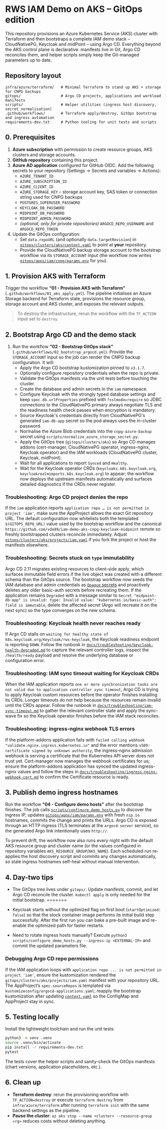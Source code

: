 # RWS IAM Demo on AKS – GitOps edition

This repository provisions an Azure Kubernetes Service (AKS) cluster with Terraform and then bootstraps a complete IAM demo stack – CloudNativePG, Keycloak and midPoint – using Argo CD. Everything beyond the AKS control plane is declarative: manifests live in Git, Argo CD reconciles them, and helper scripts simply keep the Git-managed parameters up to date.

## Repository layout

```
infra/azure/terraform/   # Minimal Terraform to stand up AKS + storage for CNPG backups
gitops/                  # Argo CD projects, applications and workload manifests
scripts/                 # Helper utilities (ingress host discovery, secret normalisation)
.github/workflows/       # Terraform apply/destroy, GitOps bootstrap and ingress automation
requirements-dev.txt     # Python tooling for unit tests and scripts
```

## 0. Prerequisites

1. **Azure subscription** with permission to create resource groups, AKS clusters and storage accounts.
2. **GitHub repository** containing this project.
3. **Azure AD application** configured for GitHub OIDC. Add the following secrets to your repository (Settings → Secrets and variables → Actions):
   - `AZURE_TENANT_ID`
   - `AZURE_SUBSCRIPTION_ID`
   - `AZURE_CLIENT_ID`
   - `AZURE_STORAGE_KEY` – storage account key, SAS token or connection string used for CNPG backups
   - `POSTGRES_SUPERUSER_PASSWORD`
   - `KEYCLOAK_DB_PASSWORD`
   - `MIDPOINT_DB_PASSWORD`
   - `MIDPOINT_ADMIN_PASSWORD`
   - *(optional, only for private repositories)* `ARGOCD_REPO_USERNAME` and `ARGOCD_REPO_TOKEN`
4. Update the GitOps configuration:
   - Set `data.repoURL` (and optionally `data.targetRevision`) in [`gitops/clusters/aks/context.yaml`](gitops/clusters/aks/context.yaml) to point at **your** repository.
   - Provide the CloudNativePG backup storage account to the bootstrap workflow via its `STORAGE_ACCOUNT` input (the workflow now writes [`gitops/apps/iam/cnpg/params.env`](gitops/apps/iam/cnpg/params.env) for you).

## 1. Provision AKS with Terraform

Trigger the workflow **“01 - Provision AKS with Terraform”** (`.github/workflows/01_aks_apply.yml`). The pipeline initialises an Azure Storage backend for Terraform state, provisions the resource group, storage account and AKS cluster, and exposes the relevant outputs.

> To destroy the infrastructure, rerun the workflow with the `TF_ACTION` input set to `destroy`.

## 2. Bootstrap Argo CD and the demo stack

1. Run the workflow **“02 - Bootstrap GitOps stack”** (`.github/workflows/02_bootstrap_argocd.yml`). Provide the `STORAGE_ACCOUNT` input so the job can render the CNPG backup configuration. It will:
   - Apply the Argo CD bootstrap kustomization pinned to `v3.1.7`.
   - Optionally configure repository credentials when the repo is private.
   - Validate the GitOps manifests via the unit tests before touching the cluster.
   - Create the database and admin secrets in the `iam` namespace.
   - Configure Keycloak with the strongly typed database settings and keep `spec.db.urlProperties` prefixed with `?sslmode=require` so JDBC connections to the CloudNativePG primary always negotiate TLS and the readiness health check passes when encryption is mandatory.
   - Source Keycloak's credentials directly from CloudNativePG's generated `iam-db-app` secret so the pod always uses the in-cluster password.
   - Normalise the Azure Blob credentials into the `cnpg-azure-backup` secret using `scripts/normalize_azure_storage_secret.py`.
   - Apply the GitOps tree (`gitops/clusters/aks`) so Argo CD manages addons (cert-manager, CloudNativePG operator, ingress-nginx, Keycloak operator) and the IAM workloads (CloudNativePG cluster, Keycloak, midPoint).
   - Wait for all applications to report `Synced` and `Healthy`.
   - Wait for the Keycloak operator CRDs (`keycloaks.k8s.keycloak.org`, `keycloakrealmimports.k8s.keycloak.org`) to appear; the workflow now deploys the upstream manifests automatically and surfaces detailed diagnostics if the CRDs never register.

### Troubleshooting: Argo CD project denies the repo

If the `iam` application reports `application repo … is not permitted in project 'iam'`, make sure the AppProject allows the exact Git repository URL. The default configuration now whitelists both the templated `$(GITOPS_REPO_URL)` value used by the bootstrap workflow and the canonical `https://github.com/vdo89/iam-demo-aks-cnpg-keycloak-midpoint` remote so freshly bootstrapped clusters reconcile immediately. Adjust [`gitops/clusters/aks/projects/iam.yaml`](gitops/clusters/aks/projects/iam.yaml) if you fork the project or host the manifests elsewhere.

### Troubleshooting: Secrets stuck on `type` immutability

Argo CD 2.11 migrates existing resources to client-side apply, which surfaces immutable field errors if the live object was created with a different schema than the GitOps source. The bootstrap workflow now seeds the IAM database and admin credentials as [`Opaque` secrets](.github/workflows/02_bootstrap_argocd.yml) and proactively deletes any older basic-auth secrets before recreating them. If the application remains `Degraded` with a message similar to `Secret "midpoint-db-app" is invalid: type: Invalid value: "kubernetes.io/basic-auth": field is immutable`, delete the affected secret (Argo will recreate it on the next sync) so the type converges on the new schema.

### Troubleshooting: Keycloak health never reaches ready

If Argo CD stalls on `waiting for healthy state of k8s.keycloak.org/Keycloak/rws-keycloak`, the Keycloak readiness endpoint is
reporting `DOWN`. Follow the runbook in
[`docs/troubleshooting/keycloak-health-degraded.md`](docs/troubleshooting/keycloak-health-degraded.md) to capture the relevant
controller logs, inspect the `/health/ready` payload and resolve the underlying database or configuration error.

### Troubleshooting: IAM sync timeout waiting for Keycloak CRDs

When the IAM application reports `one or more synchronization tasks are not valid due to application controller sync timeout`, Argo CD is trying to apply Keycloak custom resources before the operator finishes installing its CRDs. Longer timeouts do not help because the resources remain invalid until the CRDs appear. Follow the runbook in [`docs/troubleshooting/iam-sync-timeout.md`](docs/troubleshooting/iam-sync-timeout.md) to gather the relevant controller state and apply the sync-wave fix so the Keycloak operator finishes before the IAM stack reconciles.

### Troubleshooting: ingress-nginx webhook TLS errors

If the platform-addons application fails with `failed calling webhook "validate.nginx.ingress.kubernetes.io"` and the error mentions `x509: certificate signed by unknown authority`, the ingress-nginx admission webhook is serving a certificate that the Kubernetes API server does not trust yet. Cert-manager now manages the webhook certificates for us; ensure the platform-addons application has synced the updated ingress-nginx values and follow the steps in [`docs/troubleshooting/ingress-nginx-webhook-cert.md`](docs/troubleshooting/ingress-nginx-webhook-cert.md) to confirm the Certificate resource is ready.

## 3. Publish demo ingress hostnames

Run the workflow **“04 - Configure demo hosts”** after the bootstrap finishes. The job calls [`scripts/configure_demo_hosts.py`](scripts/configure_demo_hosts.py) to discover the ingress IP, updates [`gitops/apps/iam/params.env`](gitops/apps/iam/params.env) with fresh `nip.io` hostnames, commits the change and prints the URLs. Argo CD is exposed through an HTTP ingress (TLS terminates at the `argocd-server` service), so the generated Argo link intentionally uses `http://`.

To prevent drift, the workflow now also runs every night with the default AKS resource group and cluster name (or the values configured in repository variables `AKS_RESOURCE_GROUP`/`AKS_NAME`). Each scheduled run re-applies the host discovery script and commits any changes automatically, so stale ingress hostnames self-heal without manual intervention.

## 4. Day-two tips

- The GitOps tree lives under `gitops/`. Update manifests, commit, and let Argo CD reconcile the cluster. `kubectl apply` is only needed for the initial bootstrap.
=======
- Keycloak starts without the optimized flag on first boot (`startOptimized: false`) so that the stock container image performs its initial build step successfully. After the first run you can bake a pre-built image and re-enable the optimized path for faster restarts.


- Need to rotate ingress hosts manually? Execute `python3 scripts/configure_demo_hosts.py --ingress-ip <EXTERNAL-IP>` and commit the updated parameters file.

### Debugging Argo CD repo permissions

If the IAM application loops with `application repo ... is not permitted in project 'iam'`, ensure the kustomization rendered the `gitops/clusters/aks/projects/iam.yaml` manifest with your repository URL. The AppProject’s `spec.sourceRepos` is templated via `kustomizeconfig/argocd-applications.yaml`; reapply the bootstrap kustomization after updating [`context.yaml`](gitops/clusters/aks/context.yaml) so the ConfigMap and AppProject stay in sync.

## 5. Testing locally

Install the lightweight toolchain and run the unit tests:

```bash
python3 -m venv .venv
source .venv/bin/activate
pip install -r requirements-dev.txt
pytest
```

The tests cover the helper scripts and sanity-check the GitOps manifests (chart versions, application placeholders, etc.).

## 6. Clean up

- **Terraform destroy**: rerun the provisioning workflow with `TF_ACTION=destroy` or execute `terraform destroy` from `infra/azure/terraform` after running `terraform init` with the same backend settings as the pipeline.
- **Pause the cluster**: `az aks stop --name <cluster> --resource-group <rg>` reduces costs without deleting anything.

